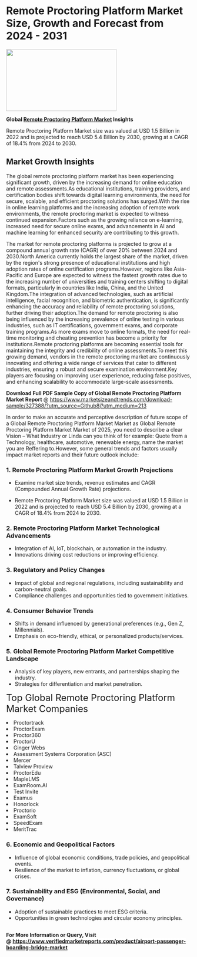 <H1>Remote Proctoring Platform Market Size, Growth and Forecast from 2024 - 2031</H1><img class="aligncenter size-medium wp-image-584254" src="https://thirdeyenews.in/wp-content/uploads/2024/09/Global-Market-Research-300x168.jpeg" alt="" width="300" height="168" /><p><strong>Global&nbsp;<a href="https://www.marketsizeandtrends.com/download-sample/327388/?utm_source=Github8j?utm_medium=213">Remote Proctoring Platform Market</a> Insights</strong></p><p>Remote Proctoring Platform Market size was valued at USD 1.5 Billion in 2022 and is projected to reach USD 5.4 Billion by 2030, growing at a CAGR of 18.4% from 2024 to 2030.</p><p><h2>Market Growth Insights</h2> <p>The global remote proctoring platform market has been experiencing significant growth, driven by the increasing demand for online education and remote assessments.As educational institutions, training providers, and certification bodies shift towards digital learning environments, the need for secure, scalable, and efficient proctoring solutions has surged.With the rise in online learning platforms and the increasing adoption of remote work environments, the remote proctoring market is expected to witness continued expansion.Factors such as the growing reliance on e-learning, increased need for secure online exams, and advancements in AI and machine learning for enhanced security are contributing to this growth.</p> <p>The market for remote proctoring platforms is projected to grow at a compound annual growth rate (CAGR) of over 20% between 2024 and 2030.North America currently holds the largest share of the market, driven by the region's strong presence of educational institutions and high adoption rates of online certification programs.However, regions like Asia-Pacific and Europe are expected to witness the fastest growth rates due to the increasing number of universities and training centers shifting to digital formats, particularly in countries like India, China, and the United Kingdom.The integration of advanced technologies, such as artificial intelligence, facial recognition, and biometric authentication, is significantly enhancing the accuracy and reliability of remote proctoring solutions, further driving their adoption.The demand for remote proctoring is also being influenced by the increasing prevalence of online testing in various industries, such as IT certifications, government exams, and corporate training programs.As more exams move to online formats, the need for real-time monitoring and cheating prevention has become a priority for institutions.Remote proctoring platforms are becoming essential tools for maintaining the integrity and credibility of online assessments.To meet this growing demand, vendors in the remote proctoring market are continuously innovating and offering a wide range of services that cater to different industries, ensuring a robust and secure examination environment.Key players are focusing on improving user experience, reducing false positives, and enhancing scalability to accommodate large-scale assessments.<p><span class=""><strong>Download Full PDF Sample Copy of Global Remote Proctoring Platform Market Report</strong> @ <a href="https://www.marketsizeandtrends.com/download-sample/327388/?utm_source=Github8j?utm_medium=213" target="_blank">https://www.marketsizeandtrends.com/download-sample/327388/?utm_source=Github8j?utm_medium=213</a></span></p><p>In order to make an accurate and perceptive description of future scope of a Global&nbsp;Remote Proctoring Platform Market Market as Global&nbsp;Remote Proctoring Platform Market Market of 2025, you need to describe a clear Vision &ndash; What Industry or Linda can you think of for example: Quote from a Technology, healthcare, automotive, renewable energy, name the market you are Reffering to.However, some general trends and factors usually impact market reports and their future outlook include:</p><h3>1.&nbsp;<strong>Remote Proctoring Platform Market Growth Projections</strong></h3><ul><li>Examine market size trends, revenue estimates and CAGR (Compounded Annual Growth Rate) projections.</li><li><p>Remote Proctoring Platform Market size was valued at USD 1.5 Billion in 2022 and is projected to reach USD 5.4 Billion by 2030, growing at a CAGR of 18.4% from 2024 to 2030.</p></li></ul><h3>2.&nbsp;<strong>Remote Proctoring Platform Market Technological Advancements</strong></h3><ul><li>Integration of AI, IoT, blockchain, or automation in the industry.</li><li>Innovations driving cost reductions or improving efficiency.</li></ul><h3>3.&nbsp;<strong>Regulatory and Policy Changes</strong></h3><ul><li>Impact of global and regional regulations, including sustainability and carbon-neutral goals.</li><li>Compliance challenges and opportunities tied to government initiatives.</li></ul><h3>4.&nbsp;<strong>Consumer Behavior Trends</strong></h3><ul><li>Shifts in demand influenced by generational preferences (e.g., Gen Z, Millennials).</li><li>Emphasis on eco-friendly, ethical, or personalized products/services.</li></ul><h3>5.&nbsp;<strong>Global Remote Proctoring Platform Market Competitive Landscape</strong></h3><ul><li>Analysis of key players, new entrants, and partnerships shaping the industry.</li><li>Strategies for differentiation and market penetration.</li></ul><p data-pm-slice="1 1 []"><span style="color: inherit; font-family: inherit; font-size: 25px;">Top Global Remote Proctoring Platform Market Companies</span></p><div class="" data-test-id=""><p><li>Proctortrack</li><li> ProctorExam</li><li> Proctor360</li><li> ProctorU</li><li> Ginger Webs</li><li> Assessment Systems Corporation (ASC)</li><li> Mercer</li><li> Talview Proview</li><li> ProctorEdu</li><li> MapleLMS</li><li> ExamRoom.AI</li><li> Test Invite</li><li> Examus</li><li> Honorlock</li><li> Proctorio</li><li> ExamSoft</li><li> SpeedExam</li><li> MeritTrac</li></p></div><h3>6.&nbsp;<strong>Economic and Geopolitical Factors</strong></h3><ul><li>Influence of global economic conditions, trade policies, and geopolitical events.</li><li>Resilience of the market to inflation, currency fluctuations, or global crises.</li></ul><h3>7.&nbsp;<strong>Sustainability and ESG (Environmental, Social, and Governance)</strong></h3><ul><li>Adoption of sustainable practices to meet ESG criteria.</li><li>Opportunities in green technologies and circular economy principles.</li></ul><h2><strong style="font-size: 14px;">For More Information or Query, Visit @&nbsp;</strong><a style="background-color: #ffffff; font-size: 14px;" href="https://www.marketsizeandtrends.com/report/remote-proctoring-platform-market/" target="_blank">https://www.verifiedmarketreports.com/product/airport-passenger-boarding-bridge-market</a></h2>